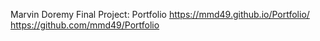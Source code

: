 Marvin Doremy
Final Project: Portfolio 
https://mmd49.github.io/Portfolio/
https://github.com/mmd49/Portfolio